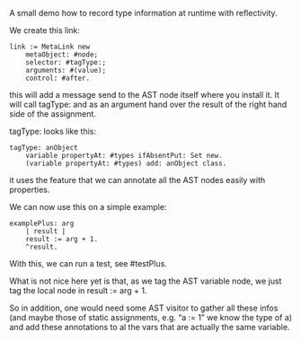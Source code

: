 A small demo how to record type information at runtime with reflectivity.

We create this link:

	link := MetaLink new
		metaObject: #node;
		selector: #tagType:;
		arguments: #(value);
		control: #after.
		

this will add a message send to the AST node itself where you install it. It will call tagType: and as an argument hand over the result of the right hand side of the 
assignment. 

tagType: looks like this:

	tagType: anObject 
		variable propertyAt: #types ifAbsentPut: Set new.
		(variable propertyAt: #types) add: anObject class.

it uses the feature that we can annotate all the AST nodes easily with properties.


We can now use this on a simple example:

	examplePlus: arg
		| result |
		result := arg + 1.
		^result.


With this, we can run a test, see #testPlus.

What is not nice here yet is that, as we tag the AST variable node, we just tag the local node in
	result := arg + 1.

So in addition, one would need some AST visitor to gather all these infos (and maybe those of static assignments,
e.g. “a := 1” we know the type of a) and add these annotations to al the vars that are actually the same variable.